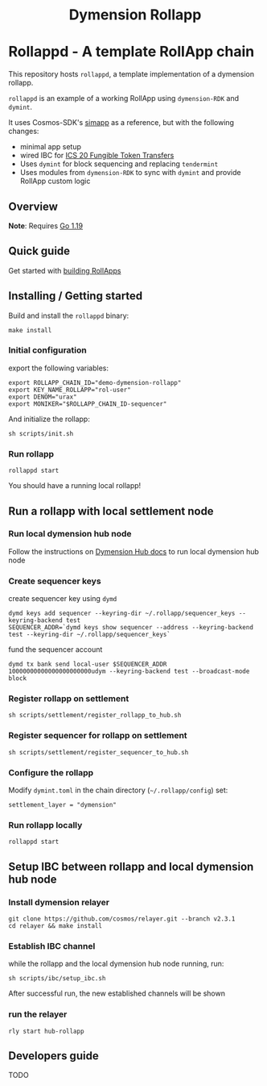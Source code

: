 <!-- markdownlint-disable MD033 -->
<h1 align="center">Dymension Rollapp</h1>
<!-- markdownlint-enable MD033 -->

# Rollappd - A template RollApp chain

This repository hosts `rollappd`, a template implementation of a dymension rollapp.

`rollappd` is an example of a working RollApp using `dymension-RDK` and `dymint`.

It uses Cosmos-SDK's [simapp](https://github.com/cosmos/cosmos-sdk/tree/main/simapp) as a reference, but with the following changes:

- minimal app setup
- wired IBC for [ICS 20 Fungible Token Transfers](https://github.com/cosmos/ibc/tree/main/spec/app/ics-020-fungible-token-transfer)
- Uses `dymint` for block sequencing and replacing `tendermint`
- Uses modules from `dymension-RDK` to sync with `dymint` and provide RollApp custom logic 

## Overview

**Note**: Requires [Go 1.19](https://go.dev/)

## Quick guide

Get started with [building RollApps](https://docs.dymension.xyz/develop/get-started/setup)

## Installing / Getting started

Build and install the ```rollappd``` binary:

```shell
make install
```

### Initial configuration

export the following variables:

```shell
export ROLLAPP_CHAIN_ID="demo-dymension-rollapp"
export KEY_NAME_ROLLAPP="rol-user"
export DENOM="urax"
export MONIKER="$ROLLAPP_CHAIN_ID-sequencer"
```

And initialize the rollapp:

```shell
sh scripts/init.sh
```

### Run rollapp

```shell
rollappd start
```

You should have a running local rollapp!

## Run a rollapp with local settlement node

### Run local dymension hub node

Follow the instructions on [Dymension Hub docs](https://docs.dymension.xyz/develop/get-started/run-base-layers) to run local dymension hub node

### Create sequencer keys

create sequencer key using `dymd`

```shell
dymd keys add sequencer --keyring-dir ~/.rollapp/sequencer_keys --keyring-backend test
SEQUENCER_ADDR=`dymd keys show sequencer --address --keyring-backend test --keyring-dir ~/.rollapp/sequencer_keys`
```

fund the sequencer account

```shell
dymd tx bank send local-user $SEQUENCER_ADDR 10000000000000000000000udym --keyring-backend test --broadcast-mode block
```

### Register rollapp on settlement

```shell
sh scripts/settlement/register_rollapp_to_hub.sh
```

### Register sequencer for rollapp on settlement

```shell
sh scripts/settlement/register_sequencer_to_hub.sh
```

### Configure the rollapp

Modify `dymint.toml` in the chain directory (`~/.rollapp/config`)
set:

```shell
settlement_layer = "dymension"
```

### Run rollapp locally

```shell
rollappd start
```

## Setup IBC between rollapp and local dymension hub node

### Install dymension relayer

```shell
git clone https://github.com/cosmos/relayer.git --branch v2.3.1
cd relayer && make install
```

### Establish IBC channel

while the rollapp and the local dymension hub node running, run:

```shell
sh scripts/ibc/setup_ibc.sh
```

After successful run, the new established channels will be shown

### run the relayer

```shell
rly start hub-rollapp
```

## Developers guide

TODO
